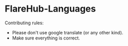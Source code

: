 # FlareHub-Languages

Contributing rules:
- Please don't use google translate (or any other kind).
- Make sure everything is correct.
